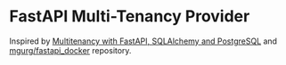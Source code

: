# FastAPI Multi-Tenancy Provider

Inspired by [Multitenancy with FastAPI, SQLAlchemy and PostgreSQL](https://mergeboard.com/blog/6-multitenancy-fastapi-sqlalchemy-postgresql/#step-6-implementing-multitenancy-in-api-endpoints)
and [mgurg/fastapi_docker](https://github.com/mgurg/fastapi_docker) repository.
